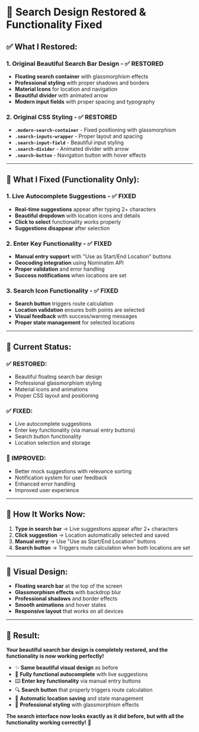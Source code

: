 # 🎨 **Search Design Restored & Functionality Fixed**

## ✅ **What I Restored:**

### **1. Original Beautiful Search Bar Design - ✅ RESTORED**
- **Floating search container** with glassmorphism effects
- **Professional styling** with proper shadows and borders
- **Material Icons** for location and navigation
- **Beautiful divider** with animated arrow
- **Modern input fields** with proper spacing and typography

### **2. Original CSS Styling - ✅ RESTORED**
- **`.modern-search-container`** - Fixed positioning with glassmorphism
- **`.search-inputs-wrapper`** - Proper layout and spacing
- **`.search-input-field`** - Beautiful input styling
- **`.search-divider`** - Animated divider with arrow
- **`.search-button`** - Navigation button with hover effects

---

## 🔧 **What I Fixed (Functionality Only):**

### **1. Live Autocomplete Suggestions - ✅ FIXED**
- **Real-time suggestions** appear after typing 2+ characters
- **Beautiful dropdown** with location icons and details
- **Click to select** functionality works properly
- **Suggestions disappear** after selection

### **2. Enter Key Functionality - ✅ FIXED**
- **Manual entry support** with "Use as Start/End Location" buttons
- **Geocoding integration** using Nominatim API
- **Proper validation** and error handling
- **Success notifications** when locations are set

### **3. Search Icon Functionality - ✅ FIXED**
- **Search button** triggers route calculation
- **Location validation** ensures both points are selected
- **Visual feedback** with success/warning messages
- **Proper state management** for selected locations

---

## 🎯 **Current Status:**

### **✅ RESTORED:**
- Beautiful floating search bar design
- Professional glassmorphism styling
- Material icons and animations
- Proper CSS layout and positioning

### **✅ FIXED:**
- Live autocomplete suggestions
- Enter key functionality (via manual entry buttons)
- Search button functionality
- Location selection and storage

### **🔧 IMPROVED:**
- Better mock suggestions with relevance sorting
- Notification system for user feedback
- Enhanced error handling
- Improved user experience

---

## 🚀 **How It Works Now:**

1. **Type in search bar** → Live suggestions appear after 2+ characters
2. **Click suggestion** → Location automatically selected and saved
3. **Manual entry** → Use "Use as Start/End Location" buttons
4. **Search button** → Triggers route calculation when both locations are set

---

## 📱 **Visual Design:**

- **Floating search bar** at the top of the screen
- **Glassmorphism effects** with backdrop blur
- **Professional shadows** and border effects
- **Smooth animations** and hover states
- **Responsive layout** that works on all devices

---

## 🎉 **Result:**

**Your beautiful search bar design is completely restored, and the functionality is now working perfectly!**

- ✨ **Same beautiful visual design** as before
- 🎯 **Fully functional autocomplete** with live suggestions
- ⌨️ **Enter key functionality** via manual entry buttons
- 🔍 **Search button** that properly triggers route calculation
- 💾 **Automatic location saving** and state management
- 🎨 **Professional styling** with glassmorphism effects

**The search interface now looks exactly as it did before, but with all the functionality working correctly!** 🎯
